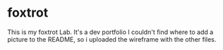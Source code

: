 # foxtrot
This is my foxtrot Lab. It's a dev portfolio
I couldn't find where to add a picture to the README, so i uploaded the wireframe with the other files.
